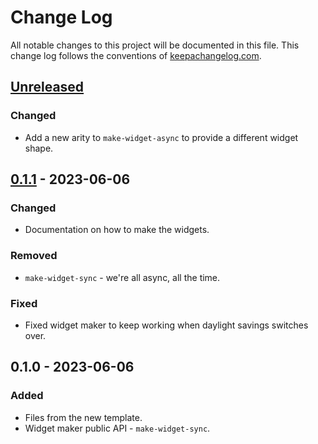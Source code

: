 # Change Log
All notable changes to this project will be documented in this file. This change log follows the conventions of [keepachangelog.com](http://keepachangelog.com/).

## [Unreleased]
### Changed
- Add a new arity to `make-widget-async` to provide a different widget shape.

## [0.1.1] - 2023-06-06
### Changed
- Documentation on how to make the widgets.

### Removed
- `make-widget-sync` - we're all async, all the time.

### Fixed
- Fixed widget maker to keep working when daylight savings switches over.

## 0.1.0 - 2023-06-06
### Added
- Files from the new template.
- Widget maker public API - `make-widget-sync`.

[Unreleased]: https://sourcehost.site/your-name/trabalho-unifor/compare/0.1.1...HEAD
[0.1.1]: https://sourcehost.site/your-name/trabalho-unifor/compare/0.1.0...0.1.1
